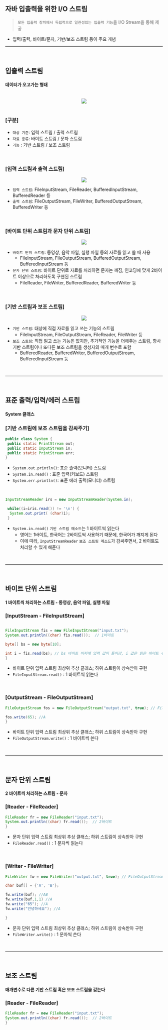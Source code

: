## 자바 입출력을 위한 I/O 스트림
> ```모든 입출력 장치에서 독립적으로 일관성있는 입출력 기능```을 I/O Stream을 통해 제공
* 입력/출력, 바이트/문자, 기반/보조 스트림 등이 주요 개념

<hr>
<br>

## 입출력 스트림

#### 데이터가 오고가는 형태

<br>

<div align="center">
 <img src="https://user-images.githubusercontent.com/37537227/118344217-252f1180-b568-11eb-8958-c54e3a447377.png">
</div>

<br>

### [구분]

* ```대상 기준```: 입력 스트림 / 출력 스트림
* ```자료 종류```: 바이트 스트림 / 문자 스트림
* ```기능``` : 기반 스트림 / 보조 스트림

<br>

### [입력 스트림과 출력 스트림]

<div align="center">
 <img src="https://user-images.githubusercontent.com/37537227/118345261-2cf1b480-b56e-11eb-8adc-a589a95185b8.png">
</div>

* ```입력 스트림```: FileInputStream, FileReader, BufferedInputStream, BufferedReader 등
* ```출력 스트림```: FileOutputStream, FileWriter, BufferedOutputStream, BufferedWriter 등

<br>

### [바이트 단위 스트림과 문자 단위 스트림]

<div align="center">
 <img src="https://user-images.githubusercontent.com/37537227/118345330-88bc3d80-b56e-11eb-89d0-c350632f0c03.png">
</div>

* ```바이트 단위 스트림```: 동영상, 음악 파일, 실행 파일 등의 자료를 읽고 쓸 때 사용
  * FileInputStream, FileOutputStream, BufferedOutputStream, BufferedInputStream 등
* ```문자 단위 스트림```: 바이트 단위로 자료를 처리하면 문자는 깨짐, 인코딩에 맞게 2바이트 이상으로 처리하도록 구현된 스트림
  * FileReader, FileWriter, BufferedReader, BufferedWriter 등

<br>

### [기반 스트림과 보조 스트림]

<div align="center">
 <img src="https://user-images.githubusercontent.com/37537227/118345371-01bb9500-b56f-11eb-999c-ff153d5f0091.png">
</div>

* ```기반 스트림```: 대상에 직접 자료를 읽고 쓰는 기능의 스트림
  * FileInputStream, FileOutputStream, FileReader, FileWriter 등
* ```보조 스트림```: 직접 읽고 쓰는 기능은 없지만, 추가적인 기능을 더해주는 스트림, 항사 기반 스트림이나 또다른 보조 스트림을 생성자의 매개 변수로 포함
  * BufferedReader, BufferedWriter, BufferedOutputStream, BufferedInputStream 등


<br>
<hr>
<br>

## 표준 출력/입력/에러 스트림

#### System 클래스

### [기반 스트림에 보조 스트림을 감싸주기]

```java
public class System {
 public static PrintStream out;
 public static InputStream in;
 public static PrintStream err;
}
```
* ```System.out.println()```: 표준 출력(모니터) 스트림
* ```System.in.read()```    : 표준 입력(키보드) 스트림
* ```System.err.println()```: 표준 에러 출력(모니터) 스트림

<br>

```java
InputStreamReader irs = new InputStreamReader(System.in);

 while((i=iris.read()) != '\n') {
  System.out.print( (char)i);
 }
```
* ```System.in.read()``` ```기반 스트림 메소드```는 1 바이트씩 읽는다
  * 영어는 1바이트, 한국어는 2바이트씩 사용하기 때문에, 한국어가 깨지게 된다
  * 이에 따라, ```InputStreamReader``` ```보조 스트림 메소드```가 감싸주면서, 2 바이트도 처리할 수 있게 해준다


<br>
<hr>
<br>

## 바이트 단위 스트림

#### 1 바이트씩 처리하는 스트림 - 동영상, 음악 파일, 실행 파일

### [InputStream - FileInputStream]

```java

FileInputStream fis = new FileInputStream("input.txt");
System.out.println((char) fis.read());  // 1바이트

byte[] bs = new byte[10];

int i = fis.read(bs); // bs 바이트 버퍼에 입력 값이 들어감, i 값은 읽은 바이트 수
}
```
* 바이트 단위 입력 스트림 최상위 추상 클래스; 하위 스트림이 상속받아 구현
* ```FileInputStream.read()``` : 1 바이트씩 읽는다

<br>

### [OutputStream - FileOutputStream]

```java
FileOutputStream fos = new FileOutputStream("output.txt", true); // FileOutputStream(<파일명>, <append flag>);

fos.write(65); //A
}
```
* 바이트 단위 입력 스트림 최상위 추상 클래스; 하위 스트림이 상속받아 구현
* ```FileOutputStream.write()``` : 1 바이트씩 쓴다


<br>
<hr>
<br>

## 문자 단위 스트림

#### 2 바이트씩 처리하는 스트림 - 문자

### [Reader - FileReader]

```java
FileReader fr = new FileReader("input.txt");
System.out.println((char) fr.read());  // 2바이트
}
```
* 문자 단위 입력 스트림 최상위 추상 클래스; 하위 스트림이 상속받아 구현
* ```FileReader.read()``` : 1 문자씩 읽는다

<br>

### [Writer - FileWriter]

```java
FileWriter fw = new FileWriter("output.txt", true); // FileOutputStream(<파일명>, <append flag>);

char buf[] = {'A', 'B'};

fw.write(buf); //AB
fw.write(buf,1,1) //A
fw.write("65"); //A
fw.write("안녕하세요"); //A

}
```
* 문자 단위 입력 스트림 최상위 추상 클래스; 하위 스트림이 상속받아 구현
* ```FileWriter.write()``` : 1 문자씩 쓴다

<br>
<hr>
<br>

## 보조 스트림

#### 매개변수로 다른 기반 스트림 혹은 보조 스트림을 갖는다

### [Reader - FileReader]

```java
FileReader fr = new FileReader("input.txt");
System.out.println((char) fr.read());  // 2바이트
}
